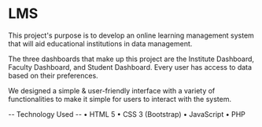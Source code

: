 # LMS
This project's purpose is to develop an online learning management system that will aid educational institutions in data management.

The three dashboards that make up this project are the Institute Dashboard, Faculty Dashboard, and Student Dashboard. Every user has access to data based on their preferences.

We designed a simple & user-friendly interface with a variety of functionalities to make it simple for users to interact with the system.

-- Technology Used -- 
• HTML 5
• CSS 3 (Bootstrap)
• JavaScript
• PHP

